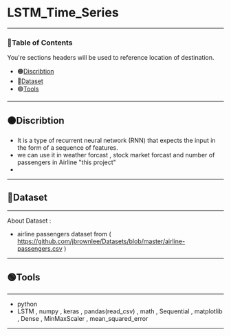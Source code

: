 # LSTM_Time_Series
----
### 📑Table of Contents
You're sections headers will be used to reference location of destination.

- 🟠[Discribtion](#Discribtion)
- 🔵[Dataset](#Dataset)
- 🟢[Tools](#Tools)

---

## 🟠Discribtion 

-  It is a type of recurrent neural network (RNN) that expects the input in the form of a sequence of features.
-  we can use it in weather forcast , stock market forcast and number of passengers in Airline "this project" 
- 
---

## 🔵Dataset
----
About Dataset : 
- airline passengers dataset from ( https://github.com/jbrownlee/Datasets/blob/master/airline-passengers.csv )
----

## 🟢Tools
----
- python
- LSTM , numpy , keras , pandas(read_csv) , math , Sequential , matplotlib , Dense , MinMaxScaler , mean_squared_error
----
